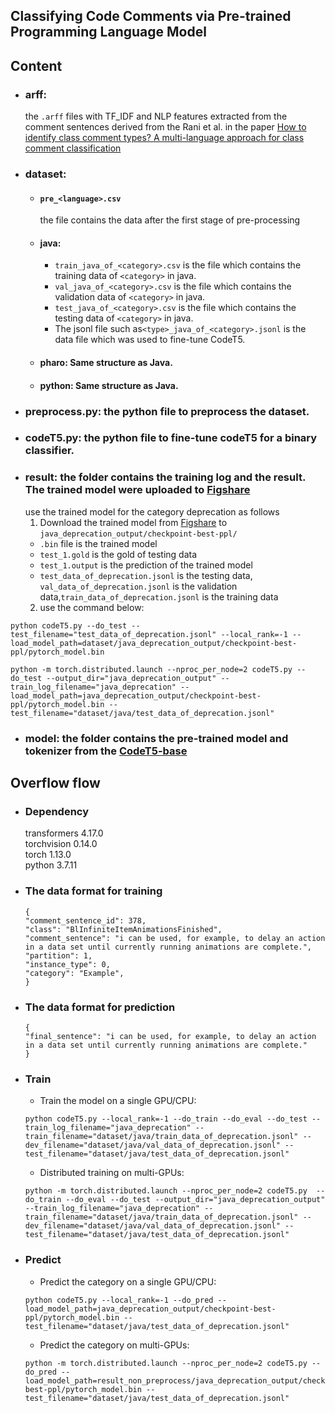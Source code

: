 ## Classifying Code Comments via Pre-trained Programming Language Model


## Content
- ### arff: 
    the `.arff` files with TF_IDF and NLP features extracted from the comment sentences derived from the  Rani et al. in the paper [How to identify class comment types? A multi-language approach for class comment classification](https://www.sciencedirect.com/science/article/pii/S0164121221001448)
- ### dataset:
  - #### `pre_<language>.csv`
    the file contains the data after the first stage of pre-processing
  - #### java: 
    - `train_java_of_<category>.csv` is the file which contains the training data of `<category>` in java.
    - `val_java_of_<category>.csv` is the file which contains the validation  data of `<category>` in java.
    - `test_java_of_<category>.csv` is the file which contains the testing data of `<category>` in java.
    - The jsonl file such as`<type>_java_of_<category>.jsonl` is the data file which was used to fine-tune CodeT5.
  - #### pharo: Same structure as Java.
  - #### python: Same structure as Java.
- ### preprocess.py: the python file to preprocess the dataset.
- ### codeT5.py: the python file to fine-tune codeT5 for a binary classifier.
- ### result: the folder contains the training log and the result. The trained model were uploaded to [Figshare](https://figshare.com/articles/dataset/Classifier_zip/22083500) 
    use the trained model for the category deprecation as follows 
    1. Download the trained model from [Figshare](https://figshare.com/articles/dataset/java_deprecation/22084031) to `java_deprecation_output/checkpoint-best-ppl/`
    - `.bin` file is the trained model
    - `test_1.gold` is the gold of testing data
    - `test_1.output` is the prediction of the trained model
    - `test_data_of_deprecation.jsonl` is the testing data, `val_data_of_deprecation.jsonl` is the validation data,`train_data_of_deprecation.jsonl` is the training data
    2. use the command below:
```commandline
python codeT5.py --do_test --test_filename="test_data_of_deprecation.jsonl" --local_rank=-1 --load_model_path=dataset/java_deprecation_output/checkpoint-best-ppl/pytorch_model.bin
```
    
```commandline
python -m torch.distributed.launch --nproc_per_node=2 codeT5.py --do_test --output_dir="java_deprecation_output" --train_log_filename="java_deprecation" --load_model_path=java_deprecation_output/checkpoint-best-ppl/pytorch_model.bin --test_filename="dataset/java/test_data_of_deprecation.jsonl"
```
- ### model: the folder contains the pre-trained model and tokenizer from the [CodeT5-base](https://huggingface.co/Salesforce/codet5-base/tree/main)

## Overflow flow
- ### Dependency
  transformers 4.17.0 \
  torchvision 0.14.0\
  torch 1.13.0 \
  python 3.7.11
- ### The data format for training 
  ```
  {
  "comment_sentence_id": 378,
  "class": "BlInfiniteItemAnimationsFinished",
  "comment_sentence": "i can be used, for example, to delay an action in a data set until currently running animations are complete.",
  "partition": 1,
  "instance_type": 0,
  "category": "Example",
  }
  ```
- ### The data format for prediction 
  ```
  {
  "final_sentence": "i can be used, for example, to delay an action in a data set until currently running animations are complete."
  }
  ```
- ### Train
    - Train the model on a single GPU/CPU:
    ```commandline
    python codeT5.py --local_rank=-1 --do_train --do_eval --do_test --train_log_filename="java_deprecation" --train_filename="dataset/java/train_data_of_deprecation.jsonl" --dev_filename="dataset/java/val_data_of_deprecation.jsonl" --test_filename="dataset/java/test_data_of_deprecation.jsonl"
    ```
  
    - Distributed training on multi-GPUs: 
    ```commandline
    python -m torch.distributed.launch --nproc_per_node=2 codeT5.py  --do_train --do_eval --do_test --output_dir="java_deprecation_output" --train_log_filename="java_deprecation" --train_filename="dataset/java/train_data_of_deprecation.jsonl" --dev_filename="dataset/java/val_data_of_deprecation.jsonl" --test_filename="dataset/java/test_data_of_deprecation.jsonl"
    ```    
 
- ### Predict
    - Predict the category on a single GPU/CPU:
    ``` commandline
    python codeT5.py --local_rank=-1 --do_pred --load_model_path=java_deprecation_output/checkpoint-best-ppl/pytorch_model.bin --test_filename="dataset/java/test_data_of_deprecation.jsonl"
    ```  

  - Predict the category on multi-GPUs:
  ```commandline
  python -m torch.distributed.launch --nproc_per_node=2 codeT5.py --do_pred --load_model_path=result_non_preprocess/java_deprecation_output/checkpoint-best-ppl/pytorch_model.bin --test_filename="dataset/java/test_data_of_deprecation.jsonl"
   ```
  

  
        


